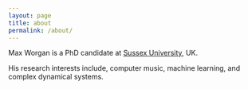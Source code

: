 ```yaml
---
layout: page
title: about
permalink: /about/
---
```


Max Worgan is a PhD candidate at [Sussex University](https://www.sussex.ac.uk/), UK.

His research interests include, computer music, machine learning, and complex dynamical systems.
